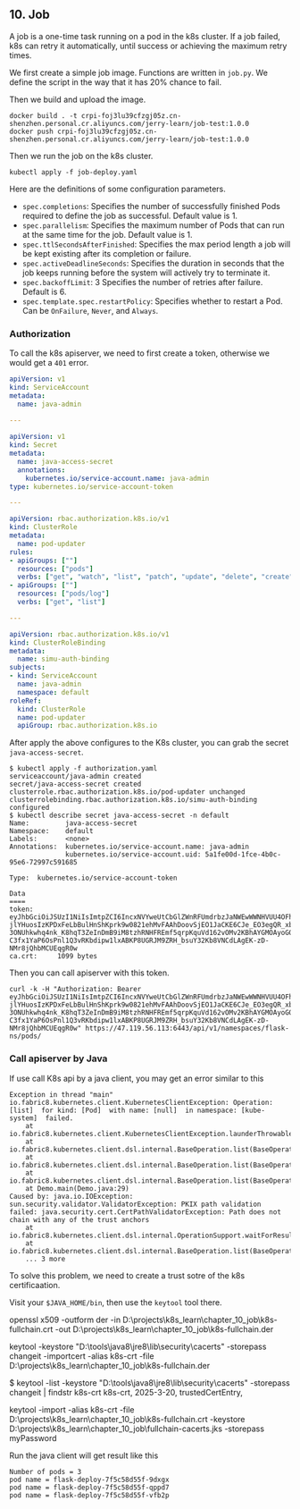 ## 10. Job

A job is a one-time task running on a pod in the k8s cluster. If a job failed, k8s can retry it automatically, until success or achieving the maximum retry times.

We first create a simple job image. Functions are written in `job.py`. We define the script in the way that it has 20% chance to fail.

Then we build and upload the image.

```shell
docker build . -t crpi-foj3lu39cfzgj05z.cn-shenzhen.personal.cr.aliyuncs.com/jerry-learn/job-test:1.0.0
docker push crpi-foj3lu39cfzgj05z.cn-shenzhen.personal.cr.aliyuncs.com/jerry-learn/job-test:1.0.0
```

Then we run the job on the k8s cluster. 

```shell
kubectl apply -f job-deploy.yaml
```

Here are the definitions of some configuration parameters.

- `spec.completions`: Specifies the number of successfully finished Pods required to define the job as successful. Default value is 1.
- `spec.parallelism`: Specifies the maximum number of Pods that can run at the same time for the job. Default value is 1.
- `spec.ttlSecondsAfterFinished`: Specifies the max period length a job will be kept existing after its completion or failure.
- `spec.activeDeadlineSeconds`: Specifies the duration in seconds that the job keeps running before the system will actively try to terminate it.
- `spec.backoffLimit`: 3 Specifies the number of retries after failure. Default is 6.
- `spec.template.spec.restartPolicy`: Specifies whether to restart a Pod. Can be `OnFailure`, `Never`, and `Always`.

### Authorization

To call the k8s apiserver, we need to first create a token, otherwise we would get a `401` error.

```yaml
apiVersion: v1
kind: ServiceAccount
metadata:
  name: java-admin

---
  
apiVersion: v1
kind: Secret
metadata:
  name: java-access-secret
  annotations:
    kubernetes.io/service-account.name: java-admin
type: kubernetes.io/service-account-token

---

apiVersion: rbac.authorization.k8s.io/v1
kind: ClusterRole
metadata:
  name: pod-updater
rules:
- apiGroups: [""]
  resources: ["pods"]
  verbs: ["get", "watch", "list", "patch", "update", "delete", "create"]
- apiGroups: [""]
  resources: ["pods/log"]
  verbs: ["get", "list"]

---

apiVersion: rbac.authorization.k8s.io/v1
kind: ClusterRoleBinding
metadata:
  name: simu-auth-binding
subjects:
- kind: ServiceAccount
  name: java-admin
  namespace: default
roleRef:
  kind: ClusterRole
  name: pod-updater
  apiGroup: rbac.authorization.k8s.io
```

After apply the above configures to the K8s cluster, you can grab the secret `java-access-secret`.

```shell
$ kubectl apply -f authorization.yaml
serviceaccount/java-admin created
secret/java-access-secret created
clusterrole.rbac.authorization.k8s.io/pod-updater unchanged
clusterrolebinding.rbac.authorization.k8s.io/simu-auth-binding configured
$ kubectl describe secret java-access-secret -n default
Name:         java-access-secret
Namespace:    default
Labels:       <none>
Annotations:  kubernetes.io/service-account.name: java-admin
              kubernetes.io/service-account.uid: 5a1fe00d-1fce-4b0c-95e6-72997c591685

Type:  kubernetes.io/service-account-token

Data
====
token:      eyJhbGciOiJSUzI1NiIsImtpZCI6IncxNVYweUtCbGlZWnRFUmdrbzJaNWEwWWNHVUU4OFhVNkY3aFdpTWpweFUifQ.eyJpc3MiOiJrdWJlcm5ldGVzL3NlcnZpY2VhY2NvdW50Iiwia3ViZXJuZXRlcy5pby9zZXJ2aWNlYWNjb3VudC9uYW1lc3BhY2UiOiJkZWZhdWx0Iiwia3ViZXJuZXRlcy5pby9zZXJ2aWNlYWNjb3VudC9zZWNyZXQubmFtZSI6ImphdmEtYWNjZXNzLXNlY3JldCIsImt1YmVybmV0ZXMuaW8vc2VydmljZWFjY291bnQvc2VydmljZS1hY2NvdW50Lm5hbWUiOiJqYXZhLWFkbWluIiwia3ViZXJuZXRlcy5pby9zZXJ2aWNlYWNjb3VudC9zZXJ2aWNlLWFjY291bnQudWlkIjoiNWExZmUwMGQtMWZjZS00YjBjLTk1ZTYtNzI5OTdjNTkxNjg1Iiwic3ViIjoic3lzdGVtOnNlcnZpY2VhY2NvdW50OmRlZmF1bHQ6amF2YS1hZG1pbiJ9.YvgqEmVKXhU0XHCR0RMGLn3sjbXONY9oj1TvXDuRSkGG3RJwJBJ3GxxfoxQBgFDydw-jlYHuosIzKPDxFeLbBulHnShKprk9w0821ehMvFAAhDoovSjEO1JaCKE6CJe_EO3egQR_xbyLCTxLgfdrkQQLRVbbw3M4RGq-3ONUhkwhq4nk_K8hqT3ZeInDmB9iM8tzhRNHFREmf5qrpKquVd162vOMv2KBhAYGMOAyoGOUX_Y1CoealTpo_zqd9BlzyG1-C3fx1YaP6OsPnl1Q3vRKbdipw1lxABKP8UGRJM9ZRH_bsuY32Kb8VNCdLAgEK-zD-NMr8jQhbMCUEqgR0w
ca.crt:     1099 bytes
```

Then you can call apiserver with this token.

```shell
curl -k -H "Authorization: Bearer eyJhbGciOiJSUzI1NiIsImtpZCI6IncxNVYweUtCbGlZWnRFUmdrbzJaNWEwWWNHVUU4OFhVNkY3aFdpTWpweFUifQ.eyJpc3MiOiJrdWJlcm5ldGVzL3NlcnZpY2VhY2NvdW50Iiwia3ViZXJuZXRlcy5pby9zZXJ2aWNlYWNjb3VudC9uYW1lc3BhY2UiOiJkZWZhdWx0Iiwia3ViZXJuZXRlcy5pby9zZXJ2aWNlYWNjb3VudC9zZWNyZXQubmFtZSI6ImphdmEtYWNjZXNzLXNlY3JldCIsImt1YmVybmV0ZXMuaW8vc2VydmljZWFjY291bnQvc2VydmljZS1hY2NvdW50Lm5hbWUiOiJqYXZhLWFkbWluIiwia3ViZXJuZXRlcy5pby9zZXJ2aWNlYWNjb3VudC9zZXJ2aWNlLWFjY291bnQudWlkIjoiNWExZmUwMGQtMWZjZS00YjBjLTk1ZTYtNzI5OTdjNTkxNjg1Iiwic3ViIjoic3lzdGVtOnNlcnZpY2VhY2NvdW50OmRlZmF1bHQ6amF2YS1hZG1pbiJ9.YvgqEmVKXhU0XHCR0RMGLn3sjbXONY9oj1TvXDuRSkGG3RJwJBJ3GxxfoxQBgFDydw-jlYHuosIzKPDxFeLbBulHnShKprk9w0821ehMvFAAhDoovSjEO1JaCKE6CJe_EO3egQR_xbyLCTxLgfdrkQQLRVbbw3M4RGq-3ONUhkwhq4nk_K8hqT3ZeInDmB9iM8tzhRNHFREmf5qrpKquVd162vOMv2KBhAYGMOAyoGOUX_Y1CoealTpo_zqd9BlzyG1-C3fx1YaP6OsPnl1Q3vRKbdipw1lxABKP8UGRJM9ZRH_bsuY32Kb8VNCdLAgEK-zD-NMr8jQhbMCUEqgR0w" https://47.119.56.113:6443/api/v1/namespaces/flask-ns/pods/
```

### Call apiserver by Java

If use call K8s api by a java client, you may get an error similar to this

```shell
Exception in thread "main" io.fabric8.kubernetes.client.KubernetesClientException: Operation: [list]  for kind: [Pod]  with name: [null]  in namespace: [kube-system]  failed.
	at io.fabric8.kubernetes.client.KubernetesClientException.launderThrowable(KubernetesClientException.java:159)
	at io.fabric8.kubernetes.client.dsl.internal.BaseOperation.list(BaseOperation.java:422)
	at io.fabric8.kubernetes.client.dsl.internal.BaseOperation.list(BaseOperation.java:388)
	at io.fabric8.kubernetes.client.dsl.internal.BaseOperation.list(BaseOperation.java:92)
	at Demo.main(Demo.java:29)
Caused by: java.io.IOException: sun.security.validator.ValidatorException: PKIX path validation failed: java.security.cert.CertPathValidatorException: Path does not chain with any of the trust anchors
	at io.fabric8.kubernetes.client.dsl.internal.OperationSupport.waitForResult(OperationSupport.java:504)
	at io.fabric8.kubernetes.client.dsl.internal.BaseOperation.list(BaseOperation.java:420)
	... 3 more
```

To solve this problem, we need to create a trust sotre of the k8s certificaation.

Visit your `$JAVA_HOME/bin`, then use the `keytool` tool there.

openssl x509 -outform der -in D:\projects\k8s_learn\chapter_10_job\k8s-fullchain.crt -out D:\projects\k8s_learn\chapter_10_job\k8s-fullchain.der

keytool -keystore "D:\tools\java8\jre8\lib\security\cacerts" -storepass changeit -importcert -alias k8s-crt -file D:\projects\k8s_learn\chapter_10_job\k8s-fullchain.der

$ keytool -list -keystore "D:\tools\java8\jre8\lib\security\cacerts" -storepass changeit | findstr k8s-crt
k8s-crt, 2025-3-20, trustedCertEntry, 

keytool -import -alias k8s-crt -file D:\projects\k8s_learn\chapter_10_job\k8s-fullchain.crt -keystore D:\projects\k8s_learn\chapter_10_job\fullchain-cacerts.jks -storepass myPassword

Run the java client will get result like this

```
Number of pods = 3
pod name = flask-deploy-7f5c58d55f-9dxgx
pod name = flask-deploy-7f5c58d55f-qppd7
pod name = flask-deploy-7f5c58d55f-vfb2p
```